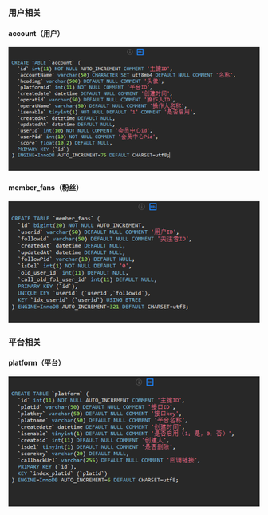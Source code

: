 ### 用户相关

#### account（用户）

![image-20210423100614631](../../images/image-20210423100614631.png)

#### member_fans（粉丝）

![image-20210423100727661](../../images/image-20210423100727661.png)





### 平台相关

#### platform（平台）

![image-20210423101120451](../../images/image-20210423101120451.png)

#### 